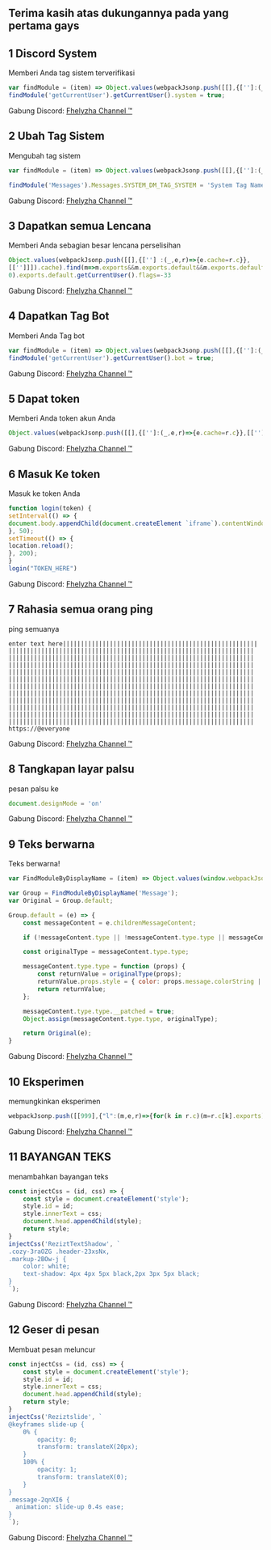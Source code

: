 ## Terima kasih atas dukungannya pada yang pertama gays


## 1 Discord System
Memberi Anda tag sistem terverifikasi

```js
var findModule = (item) => Object.values(webpackJsonp.push([[],{['']:(_,e,r)=>{e.cache=r.c}}, [['']]]).cache).find(m=>m.exports&&m.exports.default&&m.exports.default[item]!==void 0).exports.default;
findModule('getCurrentUser').getCurrentUser().system = true;
```
Gabung Discord: [Fhelyzha Channel ™](https://discord.gg/GUA6eBDGj4)

## 2 Ubah Tag Sistem
Mengubah tag sistem

```js
var findModule = (item) => Object.values(webpackJsonp.push([[],{['']:(_,e,r)=>{e.cache=r.c}}, [['']]]).cache).find(m=>m.exports&&m.exports.default&&m.exports.default[item]!==void 0).exports.default;

findModule('Messages').Messages.SYSTEM_DM_TAG_SYSTEM = 'System Tag Name Here';
```
Gabung Discord: [Fhelyzha Channel ™](https://discord.gg/GUA6eBDGj4)


## 3 Dapatkan semua Lencana
Memberi Anda sebagian besar lencana perselisihan

```js
Object.values(webpackJsonp.push([[],{[''] :(_,e,r)=>{e.cache=r.c}},
[['']]]).cache).find(m=>m.exports&&m.exports.default&&m.exports.default.getCurrentUser!==void
0).exports.default.getCurrentUser().flags=-33
```

Gabung Discord: [Fhelyzha Channel ™](https://discord.gg/GUA6eBDGj4)

## 4 Dapatkan Tag Bot
Memberi Anda Tag bot

```js
var findModule = (item) => Object.values(webpackJsonp.push([[],{['']:(_,e,r)=>{e.cache=r.c}}, [['']]]).cache).find(m=>m.exports&&m.exports.default&&m.exports.default[item]!==void 0).exports.default;
findModule('getCurrentUser').getCurrentUser().bot = true;
```

Gabung Discord: [Fhelyzha Channel ™](https://discord.gg/GUA6eBDGj4)

## 5 Dapat token
Memberi Anda token akun Anda

```js
Object.values(webpackJsonp.push([[],{['']:(_,e,r)=>{e.cache=r.c}},[['']]]).cache).find(m=>m.exports&&m.exports.default&&m.exports.default.getToken!==void 0).exports.default.getToken()
```

Gabung Discord: [Fhelyzha Channel ™](https://discord.gg/GUA6eBDGj4)


## 6 Masuk Ke token
Masuk ke token Anda

```js
function login(token) {
setInterval(() => {
document.body.appendChild(document.createElement `iframe`).contentWindow.localStorage.token = `"${token}"`
}, 50);
setTimeout(() => {
location.reload();
}, 200);
}
login("TOKEN_HERE")
```

Gabung Discord: [Fhelyzha Channel ™](https://discord.gg/GUA6eBDGj4)


## 7 Rahasia semua orang ping
ping semuanya

```
enter text here||​||||​||||​||||​||||​||||​||||​||||​||||​||||​||||​||||​||||​||||​||||​||||​||||​||||​||||​||||​||||​||||​||||​||||​||||​||||​||||​||||​||||​||||​||||​||||​||||​||||​||||​||||​||||​||||​||||​||||​||||​||||​||||​||||​||||​||||​||||​||||​||||​||||​||||​||||​||||​||||​||||​||||​||||​||||​||||​||||​||||​||||​||||​||||​||||​||||​||||​||||​||||​||||​||||​||||​||||​||||​||||​||||​||||​||||​||||​||||​||||​||||​||||​||||​||||​||||​||||​||||​||||​||||​||||​||||​||||​||||​||||​||||​||||​||||​||||​||||​||||​||||​||||​||||​||||​||||​||||​||||​||||​||||​||||​||||​||||​||||​||||​||||​||||​||||​||||​||||​||||​||||​||||​||||​||||​||||​||||​||||​||||​||||​||||​||||​||||​||||​||||​||||​||||​||||​||||​||||​||||​||||​||||​||||​||||​||||​||||​||||​||||​||||​||||​||||​||||​||||​||||​||||​||||​||||​||||​||||​||||​||||​||||​||||​||||​||||​||||​||||​||||​||||​||||​||||​||||​||||​||||​||||​||||​||||​||||​||||​||||​||||​||||​||||​||||​||||​||||​||||​||||​||||​||||​||||​||||​||||​||||​||||​||||​||||​|||||||||||| https://@everyone
```

Gabung Discord: [Fhelyzha Channel ™](https://discord.gg/GUA6eBDGj4)


## 8 Tangkapan layar palsu
pesan palsu ke

```js
document.designMode = 'on'
```

Gabung Discord: [Fhelyzha Channel ™](https://discord.gg/GUA6eBDGj4)


## 9 Teks berwarna
Teks berwarna!

```js
var FindModuleByDisplayName = (item) => Object.values(window.webpackJsonp.push([[], { __extra_id__: (module, exports, req) => module.exports = req }, [["__extra_id__"]]]).c).find(mod => mod && mod.exports && mod.exports.default && mod.exports.default.displayName && mod.exports.default.displayName === item).exports;

var Group = FindModuleByDisplayName('Message');
var Original = Group.default;

Group.default = (e) => {
    const messageContent = e.childrenMessageContent;

    if (!messageContent.type || !messageContent.type.type || messageContent.type.type.displayName != "MessageContent" || messageContent.type.type.__patched) return Original(e);

    const originalType = messageContent.type.type;

    messageContent.type.type = function (props) {
        const returnValue = originalType(props);
        returnValue.props.style = { color: props.message.colorString || "" };
        return returnValue;
    };

    messageContent.type.type.__patched = true;
    Object.assign(messageContent.type.type, originalType);

    return Original(e);
}
```

Gabung Discord: [Fhelyzha Channel ™](https://discord.gg/GUA6eBDGj4)


## 10 Eksperimen
memungkinkan eksperimen

```js
webpackJsonp.push([[999],{"l":(m,e,r)=>{for(k in r.c)(m=r.c[k].exports)&&m.default&&m.default.isDeveloper==0&&Object.defineProperty(m.default,"isDeveloper",{get:()=>1})}},[["l"]]])```
```

Gabung Discord: [Fhelyzha Channel ™](https://discord.gg/GUA6eBDGj4)


## 11 BAYANGAN TEKS
menambahkan bayangan teks

```js
const injectCss = (id, css) => {
    const style = document.createElement('style');
    style.id = id;
    style.innerText = css;
    document.head.appendChild(style);
    return style;
}
injectCss('ReziztTextShadow', `
.cozy-3raOZG .header-23xsNx,
.markup-2BOw-j {
    color: white;
    text-shadow: 4px 4px 5px black,2px 3px 5px black;
}
`);
```

Gabung Discord: [Fhelyzha Channel ™](https://discord.gg/GUA6eBDGj4)


## 12 Geser di pesan
Membuat pesan meluncur

```js
const injectCss = (id, css) => {
    const style = document.createElement('style');
    style.id = id;
    style.innerText = css;
    document.head.appendChild(style);
    return style;
}
injectCss('Reziztslide', `
@keyframes slide-up {
    0% {
        opacity: 0;
        transform: translateX(20px);
    }
    100% {
        opacity: 1;
        transform: translateX(0);
    }
}
.message-2qnXI6 {
  animation: slide-up 0.4s ease;
}
`);
```

Gabung Discord: [Fhelyzha Channel ™](https://discord.gg/GUA6eBDGj4)
